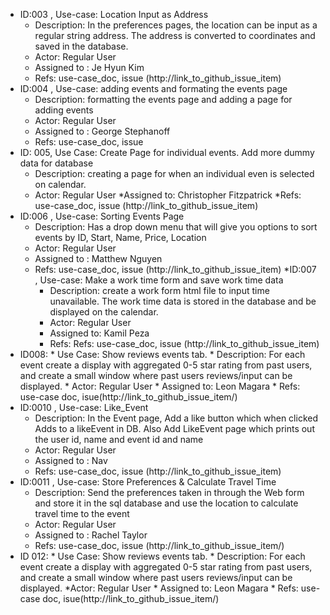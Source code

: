 * ID:003 , Use-case: Location Input as Address
    * Description: In the preferences pages, the location can be input as a regular string address. The address is converted to coordinates and saved in the database.
    * Actor: Regular User
    * Assigned to : Je Hyun Kim
    * Refs: use-case_doc, issue (http://link_to_github_issue_item)
* ID:004 , Use-case: adding events and formating the events page
    * Description: formatting the events page and adding a page for adding events
    * Actor: Regular User
    * Assigned to : George Stephanoff
    * Refs: use-case_doc, issue 
* ID: 005, 
 Use Case:  Create Page for individual events. Add more dummy data for database
    * Description: creating a page for when an individual even is selected on calendar.
    * Actor: Regular User
    *Assigned to: Christopher Fitzpatrick
    *Refs: use-case_doc, issue (http://link_to_github_issue_item)
* ID:006 , Use-case: Sorting Events Page
    * Description: Has a drop down menu that will give you options to sort events by ID, Start, Name, Price, Location 
    * Actor: Regular User
    * Assigned to : Matthew Nguyen
    * Refs: use-case_doc, issue (http://link_to_github_issue_item)
*ID:007 , Use-case: Make a work time form and save work time data
      * Description: create a work form html file to input time unavailable. The work time data is stored in the database and be displayed on the calendar. 
      * Actor: Regular User
      * Assigned to: Kamil Peza
      * Refs: Refs: use-case_doc, issue (http://link_to_github_issue_item)
* ID008:
      * Use Case: Show reviews events tab.
      * Description: For each event create a display with aggregated 0-5 star rating from past users, and create a small window where past users reviews/input can be displayed. 
      * Actor: Regular User
      * Assigned to: Leon Magara
      * Refs: use-case doc, isue(http://link_to_github_issue_item/)
* ID:0010 , Use-case: Like_Event
    * Description: In the Event page, Add a like button which when clicked Adds to a likeEvent in DB. Also Add LikeEvent page which prints out the user id, name and event id and name
    * Actor: Regular User
    * Assigned to : Nav
    * Refs: use-case_doc, issue (http://link_to_github_issue_item)
* ID:0011 , Use-case: Store Preferences & Calculate Travel Time
    * Description: Send the preferences taken in through the Web form and store it in the sql database and use the location to calculate travel time to the event
    * Actor: Regular User
    * Assigned to : Rachel Taylor
    * Refs: use-case_doc, issue (http://link_to_github_issue_item/)
* ID 012:
      * Use Case: Show reviews events tab.
      * Description: For each event create a display with aggregated 0-5 star rating from past users, and create a small window where past users reviews/input can be displayed. 
      *Actor: Regular User
      * Assigned to: Leon Magara
      * Refs: use-case doc, isue(http://link_to_github_issue_item/)
